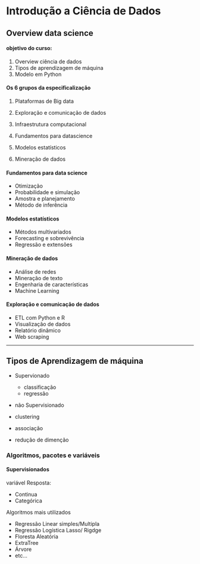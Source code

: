# Introdução a Ciência de Dados

## Overview data science

#### objetivo do curso:

1. Overview ciência de dados
2.  Tipos de aprendizagem de máquina
3. Modelo em Python 



#### Os 6 grupos da especificalização

1. Plataformas de Big data 

2. Exploração e comunicação de dados 

3. Infraestrutura computacional

4. Fundamentos para datascience

5. Modelos estatísticos

6. Mineração de dados



#### Fundamentos para data science

- Otimização 
- Probabilidade  e simulação
- Amostra e planejamento
- Método de inferência 

#### Modelos estatísticos

- Métodos multivariados
- Forecasting e sobrevivência
- Regressão e extensões

#### Mineração de dados

- Análise de redes
- Mineração de texto
- Engenharia de características 
- Machine Learning

#### Exploração  e comunicação  de dados 

- ETL  com Python  e R
- Visualização de dados 
- Relatório dinâmico 
- Web scraping



-----

## Tipos de Aprendizagem de máquina

- Supervionado

  - classificação 
  - regressão

-  não Supervisionado

  - clustering

  - associação

  - redução de dimenção

### Algoritmos, pacotes e variáveis

#### Supervisionados

variável Resposta:

- Continua 
- Categórica

Algoritmos mais utilizados

- Regressão Linear simples/Multipla
- Regressão Logística Lasso/ Rigdge
- Floresta Aleatória
- ExtraTree
- Árvore
- etc...

